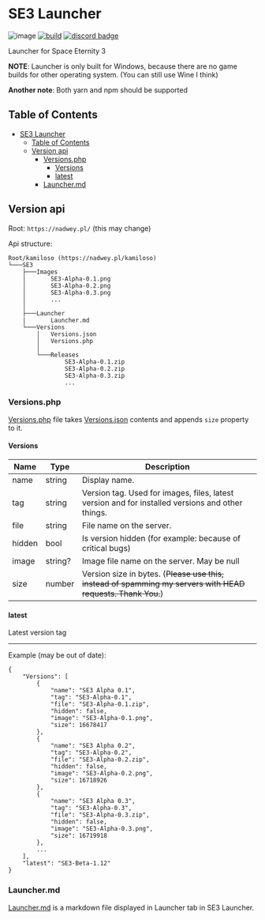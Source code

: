 # SE3 Launcher

![image](https://user-images.githubusercontent.com/81181783/170561949-3ff63da7-a5da-44b0-b0ec-111983316914.png)
[![build](https://img.shields.io/github/workflow/status/Space-Eternity-3/SE3-Launcher/Build?style=for-the-badge)](https://github.com/Space-Eternity-3/SE3-Launcher/actions/workflows/build.yml)
[![discord badge](https://img.shields.io/discord/909014300088213547?label=Discord&logo=Discord&style=for-the-badge)](https://discord.gg/e4ppBTRKhg)

Launcher for Space Eternity 3

**NOTE**: Launcher is only built for Windows, because there are no game builds for other operating system. (You can still use Wine I think)

**Another note**: Both yarn and npm should be supported

## Table of Contents

- [SE3 Launcher](#se3-launcher)
  - [Table of Contents](#table-of-contents)
  - [Version api](#version-api)
    - [Versions.php](#versionsphp)
      - [Versions](#versions)
      - [latest](#latest)
    - [Launcher.md](#launchermd)

## Version api

Root: `https://nadwey.pl/` (this may change)

Api structure:

```text
Root/kamiloso (https://nadwey.pl/kamiloso)
└───SE3
    ├───Images
    │       SE3-Alpha-0.1.png
    │       SE3-Alpha-0.2.png
    │       SE3-Alpha-0.3.png
    │       ...
    │
    ├───Launcher
    |       Launcher.md
    └───Versions
        │   Versions.json
        │   Versions.php
        │
        └───Releases
                SE3-Alpha-0.1.zip
                SE3-Alpha-0.2.zip
                SE3-Alpha-0.3.zip
                ...
```

### Versions.php

[Versions.php](https://nadwey.pl/kamiloso/SE3/Versions/Versions.php) file takes [Versions.json](https://nadwey.pl/kamiloso/SE3/Versions/Versions.json) contents and appends `size` property to it.

#### Versions

| Name   | Type    | Description                                                                                                 |
| ------ | ------- | ----------------------------------------------------------------------------------------------------------- |
| name   | string  | Display name.                                                                                               |
| tag    | string  | Version tag. Used for images, files, latest version and for installed versions and other things.            |
| file   | string  | File name on the server.                                                                                    |
| hidden | bool    | Is version hidden (for example: because of critical bugs)                                                   |
| image  | string? | Image file name on the server. May be null                                                                  |
| size   | number  | Version size in bytes. (~~Please use this, instead of spamming my servers with HEAD requests. Thank You.~~) |

#### latest

Latest version tag

---

Example (may be out of date):

```jsonc
{
    "Versions": [
        {
            "name": "SE3 Alpha 0.1",
            "tag": "SE3-Alpha-0.1",
            "file": "SE3-Alpha-0.1.zip",
            "hidden": false,
            "image": "SE3-Alpha-0.1.png",
            "size": 16678417
        },
        {
            "name": "SE3 Alpha 0.2",
            "tag": "SE3-Alpha-0.2",
            "file": "SE3-Alpha-0.2.zip",
            "hidden": false,
            "image": "SE3-Alpha-0.2.png",
            "size": 16718926
        },
        {
            "name": "SE3 Alpha 0.3",
            "tag": "SE3-Alpha-0.3",
            "file": "SE3-Alpha-0.3.zip",
            "hidden": false,
            "image": "SE3-Alpha-0.3.png",
            "size": 16719918
        },
        ...
    ],
    "latest": "SE3-Beta-1.12"
}
```

### Launcher.md

[Launcher.md](https://nadwey.pl/kamiloso/SE3/Launcher/Launcher.md) is a markdown file displayed in Launcher tab in SE3 Launcher.